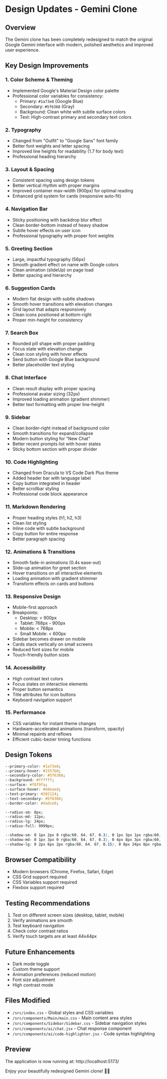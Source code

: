 # Design Updates - Gemini Clone

## Overview
The Gemini clone has been completely redesigned to match the original Google Gemini interface with modern, polished aesthetics and improved user experience.

## Key Design Improvements

### 1. **Color Scheme & Theming**
- Implemented Google's Material Design color palette
- Professional color variables for consistency:
  - Primary: `#1a73e8` (Google Blue)
  - Secondary: `#5f6368` (Gray)
  - Background: Clean white with subtle surface colors
  - Text: High-contrast primary and secondary text colors

### 2. **Typography**
- Changed from "Outfit" to "Google Sans" font family
- Better font weights and letter spacing
- Improved line heights for readability (1.7 for body text)
- Professional heading hierarchy

### 3. **Layout & Spacing**
- Consistent spacing using design tokens
- Better vertical rhythm with proper margins
- Improved container max-width (900px) for optimal reading
- Enhanced grid system for cards (responsive auto-fit)

### 4. **Navigation Bar**
- Sticky positioning with backdrop blur effect
- Clean border-bottom instead of heavy shadow
- Subtle hover effects on user icon
- Professional typography with proper font weights

### 5. **Greeting Section**
- Large, impactful typography (56px)
- Smooth gradient effect on name with Google colors
- Clean animation (slideUp) on page load
- Better spacing and hierarchy

### 6. **Suggestion Cards**
- Modern flat design with subtle shadows
- Smooth hover transitions with elevation changes
- Grid layout that adapts responsively
- Clean icons positioned at bottom-right
- Proper min-height for consistency

### 7. **Search Box**
- Rounded pill shape with proper padding
- Focus state with elevation change
- Clean icon styling with hover effects
- Send button with Google Blue background
- Better placeholder text styling

### 8. **Chat Interface**
- Clean result display with proper spacing
- Professional avatar sizing (32px)
- Improved loading animation (gradient shimmer)
- Better text formatting with proper line-height

### 9. **Sidebar**
- Clean border-right instead of background color
- Smooth transitions for expand/collapse
- Modern button styling for "New Chat"
- Better recent prompts list with hover states
- Sticky bottom section with proper divider

### 10. **Code Highlighting**
- Changed from Dracula to VS Code Dark Plus theme
- Added header bar with language label
- Copy button integrated in header
- Better scrollbar styling
- Professional code block appearance

### 11. **Markdown Rendering**
- Proper heading styles (h1, h2, h3)
- Clean list styling
- Inline code with subtle background
- Copy button for entire response
- Better paragraph spacing

### 12. **Animations & Transitions**
- Smooth fade-in animations (0.4s ease-out)
- Slide-up animation for greet section
- Hover transitions on all interactive elements
- Loading animation with gradient shimmer
- Transform effects on cards and buttons

### 13. **Responsive Design**
- Mobile-first approach
- Breakpoints:
  - Desktop: > 900px
  - Tablet: 768px - 900px
  - Mobile: < 768px
  - Small Mobile: < 600px
- Sidebar becomes drawer on mobile
- Cards stack vertically on small screens
- Reduced font sizes for mobile
- Touch-friendly button sizes

### 14. **Accessibility**
- High contrast text colors
- Focus states on interactive elements
- Proper button semantics
- Title attributes for icon buttons
- Keyboard navigation support

### 15. **Performance**
- CSS variables for instant theme changes
- Hardware-accelerated animations (transform, opacity)
- Minimal repaints and reflows
- Efficient cubic-bezier timing functions

## Design Tokens

```css
--primary-color: #1a73e8;
--primary-hover: #1557b0;
--secondary-color: #5f6368;
--background: #ffffff;
--surface: #f8f9fa;
--surface-hover: #e8eaed;
--text-primary: #202124;
--text-secondary: #5f6368;
--border-color: #dadce0;

--radius-sm: 8px;
--radius-md: 12px;
--radius-lg: 24px;
--radius-full: 9999px;

--shadow-sm: 0 1px 2px 0 rgba(60, 64, 67, 0.3), 0 1px 3px 1px rgba(60, 64, 67, 0.15);
--shadow-md: 0 1px 3px 0 rgba(60, 64, 67, 0.3), 0 4px 8px 3px rgba(60, 64, 67, 0.15);
--shadow-lg: 0 2px 6px 2px rgba(60, 64, 67, 0.15), 0 8px 24px 8px rgba(60, 64, 67, 0.15);
```

## Browser Compatibility
- Modern browsers (Chrome, Firefox, Safari, Edge)
- CSS Grid support required
- CSS Variables support required
- Flexbox support required

## Testing Recommendations
1. Test on different screen sizes (desktop, tablet, mobile)
2. Verify animations are smooth
3. Test keyboard navigation
4. Check color contrast ratios
5. Verify touch targets are at least 44x44px

## Future Enhancements
- Dark mode toggle
- Custom theme support
- Animation preferences (reduced motion)
- Font size adjustment
- High contrast mode

## Files Modified
- `/src/index.css` - Global styles and CSS variables
- `/src/components/Main/main.css` - Main content area styles
- `/src/components/Sidebar/Sidebar.css` - Sidebar navigation styles
- `/src/components/ai/chat.jsx` - Chat response component
- `/src/components/ai/code-highlighter.jsx` - Code syntax highlighting

## Preview
The application is now running at: http://localhost:5173/

Enjoy your beautifully redesigned Gemini clone! 🎨✨
